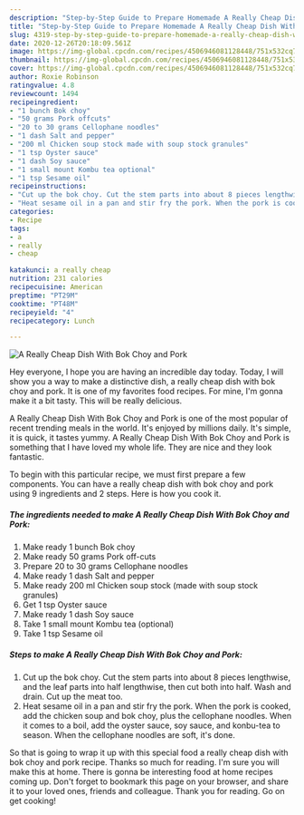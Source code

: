 ```yaml
---
description: "Step-by-Step Guide to Prepare Homemade A Really Cheap Dish With Bok Choy and Pork"
title: "Step-by-Step Guide to Prepare Homemade A Really Cheap Dish With Bok Choy and Pork"
slug: 4319-step-by-step-guide-to-prepare-homemade-a-really-cheap-dish-with-bok-choy-and-pork
date: 2020-12-26T20:18:09.561Z
image: https://img-global.cpcdn.com/recipes/4506946081128448/751x532cq70/a-really-cheap-dish-with-bok-choy-and-pork-recipe-main-photo.jpg
thumbnail: https://img-global.cpcdn.com/recipes/4506946081128448/751x532cq70/a-really-cheap-dish-with-bok-choy-and-pork-recipe-main-photo.jpg
cover: https://img-global.cpcdn.com/recipes/4506946081128448/751x532cq70/a-really-cheap-dish-with-bok-choy-and-pork-recipe-main-photo.jpg
author: Roxie Robinson
ratingvalue: 4.8
reviewcount: 1494
recipeingredient:
- "1 bunch Bok choy"
- "50 grams Pork offcuts"
- "20 to 30 grams Cellophane noodles"
- "1 dash Salt and pepper"
- "200 ml Chicken soup stock made with soup stock granules"
- "1 tsp Oyster sauce"
- "1 dash Soy sauce"
- "1 small mount Kombu tea optional"
- "1 tsp Sesame oil"
recipeinstructions:
- "Cut up the bok choy. Cut the stem parts into about 8 pieces lengthwise, and the leaf parts into half lengthwise, then cut both into half. Wash and drain. Cut up the meat too."
- "Heat sesame oil in a pan and stir fry the pork. When the pork is cooked, add the chicken soup and bok choy, plus the cellophane noodles. When it comes to a boil, add the oyster sauce, soy sauce, and konbu-tea to season. When the cellophane noodles are soft, it&#39;s done."
categories:
- Recipe
tags:
- a
- really
- cheap

katakunci: a really cheap 
nutrition: 231 calories
recipecuisine: American
preptime: "PT29M"
cooktime: "PT48M"
recipeyield: "4"
recipecategory: Lunch

---
```



![A Really Cheap Dish With Bok Choy and Pork](https://img-global.cpcdn.com/recipes/4506946081128448/751x532cq70/a-really-cheap-dish-with-bok-choy-and-pork-recipe-main-photo.jpg)

Hey everyone, I hope you are having an incredible day today. Today, I will show you a way to make a distinctive dish, a really cheap dish with bok choy and pork. It is one of my favorites food recipes. For mine, I'm gonna make it a bit tasty. This will be really delicious.

A Really Cheap Dish With Bok Choy and Pork is one of the most popular of recent trending meals in the world. It's enjoyed by millions daily. It's simple, it is quick, it tastes yummy. A Really Cheap Dish With Bok Choy and Pork is something that I have loved my whole life. They are nice and they look fantastic.




To begin with this particular recipe, we must first prepare a few components. You can have a really cheap dish with bok choy and pork using 9 ingredients and 2 steps. Here is how you cook it.

<!--inarticleads1-->

##### The ingredients needed to make A Really Cheap Dish With Bok Choy and Pork:

1. Make ready 1 bunch Bok choy
1. Make ready 50 grams Pork off-cuts
1. Prepare 20 to 30 grams Cellophane noodles
1. Make ready 1 dash Salt and pepper
1. Make ready 200 ml Chicken soup stock (made with soup stock granules)
1. Get 1 tsp Oyster sauce
1. Make ready 1 dash Soy sauce
1. Take 1 small mount Kombu tea (optional)
1. Take 1 tsp Sesame oil




<!--inarticleads2-->

##### Steps to make A Really Cheap Dish With Bok Choy and Pork:

1. Cut up the bok choy. Cut the stem parts into about 8 pieces lengthwise, and the leaf parts into half lengthwise, then cut both into half. Wash and drain. Cut up the meat too.
1. Heat sesame oil in a pan and stir fry the pork. When the pork is cooked, add the chicken soup and bok choy, plus the cellophane noodles. When it comes to a boil, add the oyster sauce, soy sauce, and konbu-tea to season. When the cellophane noodles are soft, it&#39;s done.




So that is going to wrap it up with this special food a really cheap dish with bok choy and pork recipe. Thanks so much for reading. I'm sure you will make this at home. There is gonna be interesting food at home recipes coming up. Don't forget to bookmark this page on your browser, and share it to your loved ones, friends and colleague. Thank you for reading. Go on get cooking!
